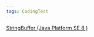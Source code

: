 ```yaml
---
tags: CodingTest
---
```


[StringBuffer (Java Platform SE 8 )](https://docs.oracle.com/javase/8/docs/api/java/lang/StringBuffer.html)